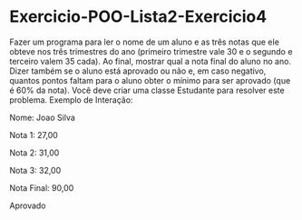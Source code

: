 # Exercicio-POO-Lista2-Exercicio4
Fazer um programa para ler o nome de um aluno e as três notas que ele obteve nos três trimestres do ano (primeiro trimestre vale 30 e o segundo e terceiro valem 35 cada). Ao final, mostrar qual a nota final do aluno no ano. Dizer também se o aluno está aprovado ou não e, em caso negativo, quantos pontos faltam para o aluno obter o mínimo para ser aprovado (que é 60% da nota). Você deve criar uma classe Estudante para resolver este problema.
Exemplo de Interação:

Nome: Joao Silva

Nota 1: 27,00

Nota 2: 31,00

Nota 3: 32,00

Nota Final: 90,00

Aprovado